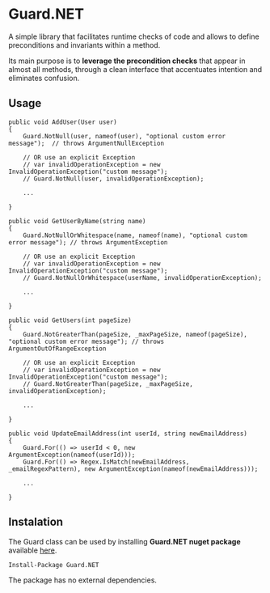 # Guard.NET

A simple library that facilitates runtime checks of code and allows to define preconditions and invariants within a method.

Its main purpose is to **leverage the precondition checks** that appear in almost all methods, through a clean interface that accentuates intention and eliminates confusion.

## Usage 



```<language>
public void AddUser(User user)
{
    Guard.NotNull(user, nameof(user), "optional custom error message");  // throws ArgumentNullException
	
	// OR use an explicit Exception
	// var invalidOperationException = new InvalidOperationException("custom message");
	// Guard.NotNull(user, invalidOperationException); 
    
    ...

}
```

```<language>
public void GetUserByName(string name)
{
    Guard.NotNullOrWhitespace(name, nameof(name), "optional custom error message"); // throws ArgumentException

	// OR use an explicit Exception
	// var invalidOperationException = new InvalidOperationException("custom message");
	// Guard.NotNullOrWhitespace(userName, invalidOperationException);
    
    ...
	
}
```

```<language>
public void GetUsers(int pageSize)
{
	Guard.NotGreaterThan(pageSize, _maxPageSize, nameof(pageSize), "optional custom error message"); // throws ArgumentOutOfRangeException

	// OR use an explicit Exception
	// var invalidOperationException = new InvalidOperationException("custom message");
	// Guard.NotGreaterThan(pageSize, _maxPageSize, invalidOperationException);
    
    ...
	
}
```

```<language>
public void UpdateEmailAddress(int userId, string newEmailAddress)
{
    Guard.For(() => userId < 0, new ArgumentException(nameof(userId)));
    Guard.For(() => Regex.IsMatch(newEmailAddress, _emailRegexPattern), new ArgumentException(nameof(newEmailAddress)));

    ...
	
}
```


## Instalation
The Guard class can be used by installing **Guard.NET nuget package** available [here](https://www.nuget.org/packages/Guard.NET/).

```<language>
Install-Package Guard.NET
```

The package has no external dependencies.